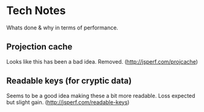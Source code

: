# Tech Notes

Whats done & why in terms of performance.

## Projection cache

Looks like this has been a bad idea. Removed.
(http://jsperf.com/projcache)

## Readable keys (for cryptic data)

Seems to be a good idea making these a bit more readable.
Loss expected but slight gain.
(http://jsperf.com/readable-keys)
